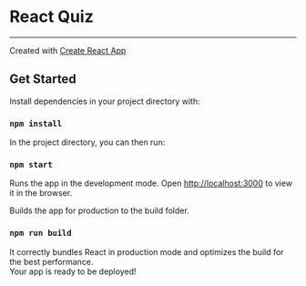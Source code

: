 <h1>React Quiz</h1>
<hr />

Created with <a target = "_blank" href = "https://github.com/facebookincubator/create-react-app" >Create React App</a>

<h2>Get Started</h2>

Install dependencies in your project directory with:

<h3><code>npm install</code></h3>

In the project directory, you can then run:
<h3><code>npm start</code></h3>

Runs the app in the development mode.
Open <a href = "http://localhost:3000">http://localhost:3000</a> to view it in the browser.

Builds the app for production to the build folder.

<h3><code>npm run build</code></h3>
It correctly bundles React in production mode and optimizes the build for the best performance.

<br />
Your app is ready to be deployed!

